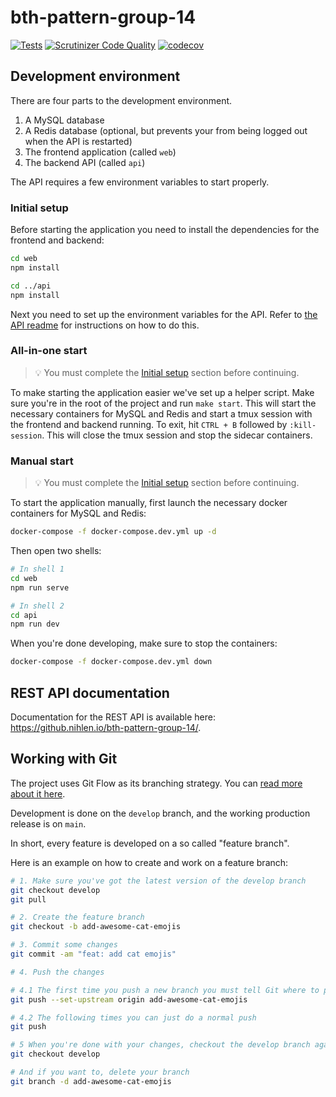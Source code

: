 # bth-pattern-group-14

[![Tests](https://github.com/scriptcoded/bth-pattern-group-14/actions/workflows/test.yml/badge.svg)](https://github.com/scriptcoded/bth-pattern-group-14/actions/workflows/test.yml)
[![Scrutinizer Code Quality](https://scrutinizer-ci.com/g/scriptcoded/bth-pattern-group-14/badges/quality-score.png?b=develop&s=7937d46ee3357a843e8c67a5d123c4a35c83deef)](https://scrutinizer-ci.com/g/scriptcoded/bth-pattern-group-14/?branch=develop)
[![codecov](https://codecov.io/gh/scriptcoded/bth-pattern-group-14/branch/main/graph/badge.svg?token=17V09SGATP)](https://codecov.io/gh/scriptcoded/bth-pattern-group-14)

## Development environment

There are four parts to the development environment.
1. A MySQL database
2. A Redis database (optional, but prevents your from being logged out when the API is restarted)
3. The frontend application (called `web`)
4. The backend API (called `api`)

The API requires a few environment variables to start properly.

### Initial setup

Before starting the application you need to install the dependencies for the frontend and backend:

```bash
cd web
npm install

cd ../api
npm install
```

Next you need to set up the environment variables for the API. Refer to [the API readme](api/README.md#environment-variables-and-stripe) for instructions on how to do this.

### All-in-one start

> 💡 You must complete the [Initial setup](#initial-setup) section before continuing.

To make starting the application easier we've set up a helper script. Make sure you're in the root of the
project and run `make start`. This will start the necessary containers for MySQL and
Redis and start a tmux session with the frontend and backend running. To exit,
hit `CTRL + B` followed by `:kill-session`. This will close the tmux session and
stop the sidecar containers.

### Manual start

> 💡 You must complete the [Initial setup](#initial-setup) section before continuing.

To start the application manually, first launch the necessary docker containers for MySQL and Redis:

```bash
docker-compose -f docker-compose.dev.yml up -d
```

Then open two shells:
```bash
# In shell 1
cd web
npm run serve

# In shell 2
cd api
npm run dev
```

When you're done developing, make sure to stop the containers:

```bash
docker-compose -f docker-compose.dev.yml down
```

## REST API documentation

Documentation for the REST API is available here: https://github.nihlen.io/bth-pattern-group-14/.

## Working with Git

The project uses Git Flow as its branching strategy. You can [read more about it here](https://guides.github.com/introduction/flow/).

Development is done on the `develop` branch, and the working production release is on `main`.

In short, every feature is developed on a so called "feature branch".

Here is an example on how to create and work on a feature branch:
```bash
# 1. Make sure you've got the latest version of the develop branch
git checkout develop
git pull

# 2. Create the feature branch
git checkout -b add-awesome-cat-emojis

# 3. Commit some changes
git commit -am "feat: add cat emojis"

# 4. Push the changes

# 4.1 The first time you push a new branch you must tell Git where to push it to
git push --set-upstream origin add-awesome-cat-emojis

# 4.2 The following times you can just do a normal push
git push

# 5 When you're done with your changes, checkout the develop branch again
git checkout develop

# And if you want to, delete your branch
git branch -d add-awesome-cat-emojis

```
